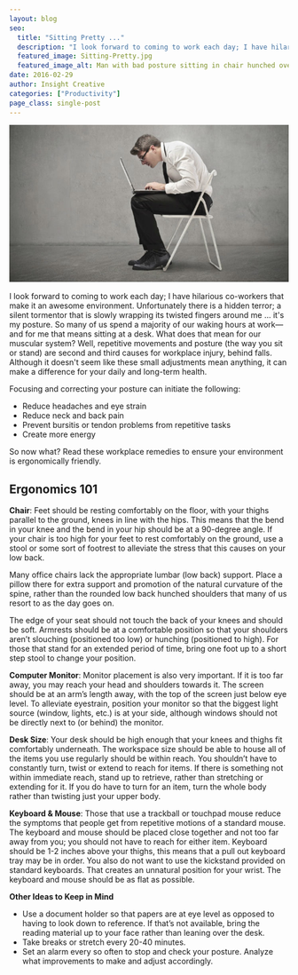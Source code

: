 ```yaml
---
layout: blog
seo:
  title: "Sitting Pretty ..."
  description: "I look forward to coming to work each day; I have hilarious co-workers that make it an awesome environment. Unfortunately there is a hidden terror; a silent tormentor that is slowly wrapping its twisted fingers around me... it's my posture."
  featured_image: Sitting-Pretty.jpg
  featured_image_alt: Man with bad posture sitting in chair hunched over laptop
date: 2016-02-29
author: Insight Creative
categories: ["Productivity"]
page_class: single-post
---
```


![Man with bad posture sitting in chair hunched over laptop](Sitting-Pretty.jpg)

I look forward to coming to work each day; I have hilarious co-workers that make it an awesome environment. Unfortunately there is a hidden terror; a silent tormentor that is slowly wrapping its twisted fingers around me ... it's my posture. So many of us spend a majority of our waking hours at work—and for me that means sitting at a desk. What does that mean for our muscular system? Well, repetitive movements and posture (the way you sit or stand) are second and third causes for workplace injury, behind falls. Although it doesn't seem like these small adjustments mean anything, it can make a difference for your daily and long-term health.

Focusing and correcting your posture can initiate the following:

- Reduce headaches and eye strain
- Reduce neck and back pain
- Prevent bursitis or tendon problems from repetitive tasks
- Create more energy

So now what? Read these workplace remedies to ensure your environment is ergonomically friendly.

## Ergonomics 101

**Chair**: Feet should be resting comfortably on the floor, with your thighs parallel to the ground, knees in line with the hips. This means that the bend in your knee and the bend in your hip should be at a 90-degree angle. If your chair is too high for your feet to rest comfortably on the ground, use a stool or some sort of footrest to alleviate the stress that this causes on your low back.

Many office chairs lack the appropriate lumbar (low back) support. Place a pillow there for extra support and promotion of the natural curvature of the spine, rather than the rounded low back hunched shoulders that many of us resort to as the day goes on.

The edge of your seat should not touch the back of your knees and should be soft. Armrests should be at a comfortable position so that your shoulders aren’t slouching (positioned too low) or hunching (positioned to high).
For those that stand for an extended period of time, bring one foot up to a short step stool to change your position.

**Computer Monitor**: Monitor placement is also very important. If it is too far away, you may reach your head and shoulders towards it. The screen should be at an arm’s length away, with the top of the screen just below eye level. To alleviate eyestrain, position your monitor so that the biggest light source (window, lights, etc.) is at your side, although windows should not be directly next to (or behind) the monitor.

**Desk Size**: Your desk should be high enough that your knees and thighs fit comfortably underneath. The workspace size should be able to house all of the items you use regularly should be within reach. You shouldn’t have to constantly turn, twist or extend to reach for items. If there is something not within immediate reach, stand up to retrieve, rather than stretching or extending for it. If you do have to turn for an item, turn the whole body rather than twisting just your upper body.

**Keyboard & Mouse**: Those that use a trackball or touchpad mouse reduce the symptoms that people get from repetitive motions of a standard mouse. The keyboard and mouse should be placed close together and not too far away from you; you should not have to reach for either item. Keyboard should be 1-2 inches above your thighs, this means that a pull out keyboard tray may be in order. You also do not want to use the kickstand provided on standard keyboards. That creates an unnatural position for your wrist. The keyboard and mouse should be as flat as possible.

**Other Ideas to Keep in Mind**

- Use a document holder so that papers are at eye level as opposed to having to look down to reference. If that’s not available, bring the reading material up to your face rather than leaning over the desk.
- Take breaks or stretch every 20-40 minutes.
- Set an alarm every so often to stop and check your posture. Analyze what improvements to make and adjust accordingly.
